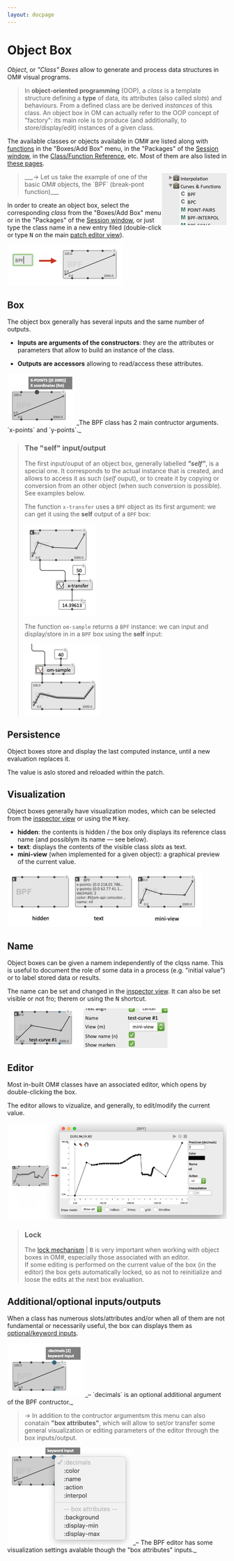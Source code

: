```yaml
---
layout: docpage
---
```


# Object Box

_Object_, or _"Class" Boxes_ allow to generate and process data structures in OM# visual programs. 

> In **object-oriented programming** (OOP), a _class_ is a template structure defining a **type** of data, its attributes (also called _slots_) and behaviours. From a defined class are be derived _instances_ of this class. 
> An object box in OM can actually refer to the OOP concept of "factory": its main role is to produce (and additionally, to store/display/edit) instances of a given class.


The available classes or objects available in OM# are listed along with [functions](function-box) in the "Boxes/Add Box" menu, in the "Packages" of the [Session window](session#the-packages-library-tab), in the [Class/Function Reference](help), etc. Most of them are also listed in [these pages](index#main-objects-and-editors).

> <img src="images/bpf-packages.png" align="right">
> ___&rarr; Let us take the example of one of the basic OM# objects, the `BPF` (break-pont function)___

In order to create an object box, select the corresponding _class_ from the "Boxes/Add Box" menu or in the "Packages" of the [Session window](session#the-packages-library-tab), or just type the class name in a new entry filed (double-click or type <kbd>N</kbd> on the main [patch editor view](patch)).

<img src="images/obj-make-box.png">

## Box 

The object box generally has several inputs and the same number of outputs.

* **Inputs are arguments of the constructors**: they are the attributes or parameters that allow to build an instance of the class.

* **Outputs are accessors** allowing to read/access these attributes.

<img src="images/obj-box-input.png">
_The BPF class has 2 main contructor arguments. `x-points` and `y-points`._

> ### The "self" input/output 
> The first input/ouput of an object box, generally labelled ***"self"***, is a special one. It corresponds to the actual instance that is created, and allows to access it as such (_self_ ouput), or to create it by copying or conversion from an other object (when such conversion is possible). See examples below.
>
> The function `x-transfer` uses a `BPF` object as its first argument: we can get it using the **self** output of a `BPF` box:     
>
> <img src="images/x-transfer.png">
>
> The function `om-sample` returns a `BPF` instance: we can input and display/store in in a `BPF` box using the **self** input:       
>
> <img src="images/om-sample.png">

## Persistence

Object boxes store and display the last computed instance, until a new evaluation replaces it.    

The value is aslo stored and reloaded within the patch. 

## Visualization

Object boxes generally have visualization modes, which can be selected from the [inspector view](inspector) or using the <kbd>M</kbd> key.

* **hidden**: the contents is hidden / the box only displays its reference class name (and possiblym its name — see below).
* **text**: displays the contents of the visible class _slots_ as text.
* **mini-view** (when implemented for a given object): a graphical preview of the current value.  

<img src="images/obj-box-view-modes.png">

## Name

Object boxes can be given a namem independently of the clqss name. This is useful to document the role of some data in a process (e.g. "initial value") or to label stored data or results. 

The name can be set and changed in the [inspector view](inspector). It can also be set visible or not fro; therem or using the <kbd>N</kbd> shortcut.

<img src="images/obj-box-name.png">

## Editor

Most in-built OM# classes have an associated editor, which opens by double-clicking the box.

The editor allows to vizualize, and generally, to edit/modify the current value.

<img src="images/bpf-editor.png">


> ### Lock
> The [lock mechanism](eval-modes#lock-state) \| <kbd>B</kbd> is very important when working with object boxes in OM#, especially those associated with an editor.   
> If some editing is performed on the current value of the box (in the editor) the box gets automatically locked, so as not to reinitialize and loose the edits at the next box evaluation.



## Additional/optional inputs/outputs

When a class has numerous slots/attributes and/or when all of them are not fundamental or necessarily useful, the box can displays them as [optional/keyword inputs](box-inputs#optional).

<img src="images/obj-box-additional-input.png">
_– `decimals` is an optional additional argument of the BPF contructor._


> &rarr; In addition to the contructor argumentsm this menu can also conatain **"box attributes"**, which will allow to set/or transfer some general visualization or editing parameters of the editor through the box inputs/output.  

<img src="images/obj-box-key-list.png">
_– The BPF editor has some visualization settings avalable though the "box attributes" inputs._

